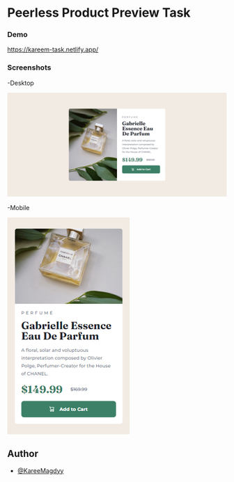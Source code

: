 # Peerless Product Preview Task

### Demo

https://kareem-task.netlify.app/

### Screenshots

-Desktop

![Desktop](https://raw.githubusercontent.com/KareeMagdyy/peerless-product-preview/main/images/Desktop.png)

-Mobile

![Mobile](https://raw.githubusercontent.com/KareeMagdyy/peerless-product-preview/main/images/Mobile.png)

## Author

- [@KareeMagdyy](https://github.com/KareeMagdyy)
